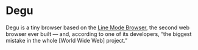 # Degu

Degu is a tiny browser based on the [Line Mode Browser](https://en.wikipedia.org/wiki/Line_Mode_Browser), the second web browser ever built — and, according to one of its developers, “the biggest mistake in the whole \[World Wide Web\] project.”

